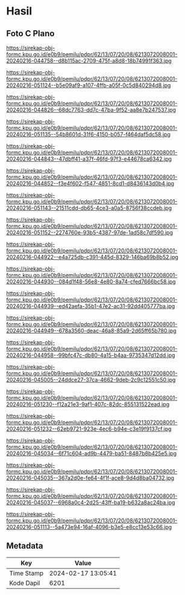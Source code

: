 # Hasil

## Foto C Plano

https://sirekap-obj-formc.kpu.go.id/e0b9/pemilu/pdpr/62/13/07/20/08/6213072008001-20240216-044758--d8b115ac-2709-475f-a8d8-18b74991f363.jpg

https://sirekap-obj-formc.kpu.go.id/e0b9/pemilu/pdpr/62/13/07/20/08/6213072008001-20240216-051124--b5e09af9-a107-4ffb-a05f-0c5d840294d8.jpg

https://sirekap-obj-formc.kpu.go.id/e0b9/pemilu/pdpr/62/13/07/20/08/6213072008001-20240216-044826--68dc7763-dd7c-47ba-9f52-aa8e7b247537.jpg

https://sirekap-obj-formc.kpu.go.id/e0b9/pemilu/pdpr/62/13/07/20/08/6213072008001-20240216-051135--54b8601d-31f6-4150-b057-f464daf5dc58.jpg

https://sirekap-obj-formc.kpu.go.id/e0b9/pemilu/pdpr/62/13/07/20/08/6213072008001-20240216-044843--47dbff41-a37f-46fd-97f3-e44678ca6342.jpg

https://sirekap-obj-formc.kpu.go.id/e0b9/pemilu/pdpr/62/13/07/20/08/6213072008001-20240216-044852--f3e4f602-f547-4851-8cd1-d8436143d0b4.jpg

https://sirekap-obj-formc.kpu.go.id/e0b9/pemilu/pdpr/62/13/07/20/08/6213072008001-20240216-051143--21511cdd-db65-4ce3-a0a5-8756f38ccdeb.jpg

https://sirekap-obj-formc.kpu.go.id/e0b9/pemilu/pdpr/62/13/07/20/08/6213072008001-20240216-051152--2274760e-93b5-4387-97de-1ad58c7df590.jpg

https://sirekap-obj-formc.kpu.go.id/e0b9/pemilu/pdpr/62/13/07/20/08/6213072008001-20240216-044922--e4a725db-c391-445d-8329-146ba69b8b52.jpg

https://sirekap-obj-formc.kpu.go.id/e0b9/pemilu/pdpr/62/13/07/20/08/6213072008001-20240216-044930--084d1f48-56e8-4e80-8a74-cfed7666bc58.jpg

https://sirekap-obj-formc.kpu.go.id/e0b9/pemilu/pdpr/62/13/07/20/08/6213072008001-20240216-044939--ed42aefa-35b1-47e2-ac31-92dd405777ba.jpg

https://sirekap-obj-formc.kpu.go.id/e0b9/pemilu/pdpr/62/13/07/20/08/6213072008001-20240216-044949--678a3560-deac-46a8-85a9-2d65ff65b780.jpg

https://sirekap-obj-formc.kpu.go.id/e0b9/pemilu/pdpr/62/13/07/20/08/6213072008001-20240216-044958--99bfc47c-db80-4a15-b4aa-9735347d12dd.jpg

https://sirekap-obj-formc.kpu.go.id/e0b9/pemilu/pdpr/62/13/07/20/08/6213072008001-20240216-045005--24ddce27-37ca-4662-9deb-2c9c12551c50.jpg

https://sirekap-obj-formc.kpu.go.id/e0b9/pemilu/pdpr/62/13/07/20/08/6213072008001-20240216-051230--f12a21e3-9af1-407c-82dc-855131522ead.jpg

https://sirekap-obj-formc.kpu.go.id/e0b9/pemilu/pdpr/62/13/07/20/08/6213072008001-20240216-051232--62eb9721-923e-4ec6-b94e-c3e19f9137cf.jpg

https://sirekap-obj-formc.kpu.go.id/e0b9/pemilu/pdpr/62/13/07/20/08/6213072008001-20240216-045034--6f71c604-ad9b-4479-ba51-8487b8b425e5.jpg

https://sirekap-obj-formc.kpu.go.id/e0b9/pemilu/pdpr/62/13/07/20/08/6213072008001-20240216-045035--367a2d0e-fe64-4f1f-ace8-9d4d8ba04732.jpg

https://sirekap-obj-formc.kpu.go.id/e0b9/pemilu/pdpr/62/13/07/20/08/6213072008001-20240216-045037--6968a0c4-2d25-43ff-ba19-b632a8ac24ba.jpg

https://sirekap-obj-formc.kpu.go.id/e0b9/pemilu/pdpr/62/13/07/20/08/6213072008001-20240216-051113--5a473e94-16af-4096-b3e5-e8cc13e53c66.jpg


## Metadata

| Key        | Value               |
| ---------- | ------------------- |
| Time Stamp | 2024-02-17 13:05:41 |
| Kode Dapil | 6201                |



